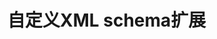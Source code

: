 


# 自定义XML schema扩展   
<!-- 
Spring面试高频题如何：自定义XML schema 扩展 
https://mp.weixin.qq.com/s/2ugSBWTEFYeSEjvR7pvEGA
-->

